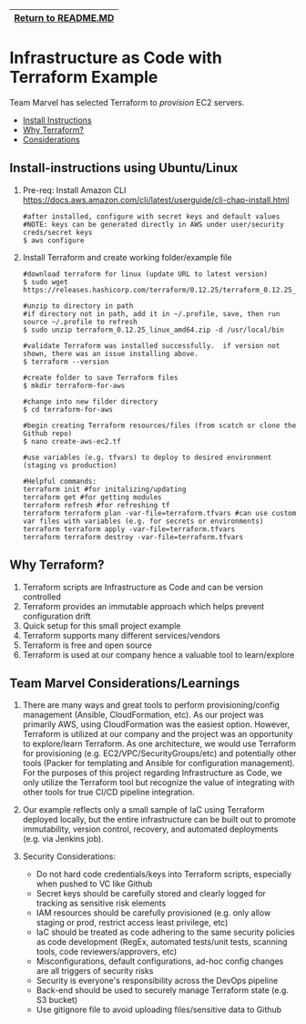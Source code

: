 | [Return to README.MD](../README.md)
| ---------------------------------------------------- |

# Infrastructure as Code with Terraform Example

Team Marvel has selected Terraform to *provision* EC2 servers.

- [Install Instructions](#install-instructions)
- [Why Terraform?](#why-terraform?)
- [Considerations](#team-marvel-considerations)

## Install-instructions using Ubuntu/Linux

   1. Pre-req: Install Amazon CLI https://docs.aws.amazon.com/cli/latest/userguide/cli-chap-install.html 
      ```
      #after installed, configure with secret keys and default values
      #NOTE: keys can be generated directly in AWS under user/security creds/secret keys
      $ aws configure
      ```
   2. Install Terraform and create working folder/example file
      ```
      #download terraform for linux (update URL to latest version)
      $ sudo wget https://releases.hashicorp.com/terraform/0.12.25/terraform_0.12.25_linux_amd64.zip
      
      #unzip to directory in path
      #if directory not in path, add it in ~/.profile, save, then run source ~/.profile to refresh
      $ sudo unzip terraform_0.12.25_linux_amd64.zip -d /usr/local/bin

      #validate Terraform was installed successfully.  if version not shown, there was an issue installing above.
      $ terraform --version
      
      #create folder to save Terraform files
      $ mkdir terraform-for-aws 
     
      #change into new filder directory
      $ cd terraform-for-aws
      
      #begin creating Terraform resources/files (from scatch or clone the Github repo)
      $ nano create-aws-ec2.tf

      #use variables (e.g. tfvars) to deploy to desired environment (staging vs production)

      #Helpful commands:
      terraform init #for initalizing/updating
      terraform get #for getting modules
      terraform refresh #for refreshing tf
      terraform terraform plan -var-file=terraform.tfvars #can use custom var files with variables (e.g. for secrets or environments)
      terraform terraform apply -var-file=terraform.tfvars
      terraform terraform destroy -var-file=terraform.tfvars
      ```
      
## Why Terraform?

   1. Terraform scripts are Infrastructure as Code and can be version controlled
   2. Terraform provides an immutable approach which helps prevent configuration drift
   3. Quick setup for this small project example
   4. Terraform supports many different services/vendors
   5. Terraform is free and open source
   6. Terraform is used at our company hence a valuable tool to learn/explore
   
## Team Marvel Considerations/Learnings

1. There are many ways and great tools to perform provisioning/config management (Ansible,   CloudFormation, etc). As our project was primarily AWS, using CloudFormation was the easiest option.  However, Terraform is utilized at our company and the project was an opportunity to explore/learn Terraform.  As one architecture, we would use Terraform for provisioning (e.g. EC2/VPC/SecurityGroups/etc) and potentially other tools (Packer for templating and Ansible for configuration management).  For the purposes of this project regarding Infrastructure as Code, we only utilize the Terraform tool but recognize the value of integrating with other tools for true CI/CD pipeline integration.
   
2. Our example reflects only a small sample of IaC using Terraform deployed locally, but the entire infrastructure can be built out to promote immutability, version control, recovery, and automated deployments (e.g. via Jenkins job).
   
3. Security Considerations:  
   - Do not hard code credentials/keys into Terraform scripts, especially when pushed to VC like Github
   - Secret keys should be carefully stored and clearly logged for tracking as sensitive risk elements
   - IAM resources should be carefully provisioned (e.g. only allow staging or prod, restrict access   least privilege, etc)
   - IaC should be treated as code adhering to the same security policies as code development (RegEx, automated tests/unit tests, scanning tools, code reviewers/approvers, etc)
   - Misconfigurations, default configurations, ad-hoc config changes are all triggers of security risks
   - Security is everyone's responsibility across the DevOps pipeline
   - Back-end should be used to securely manage Terraform state (e.g. S3 bucket)
   - Use gitignore file to avoid uploading files/sensitive data to Github
